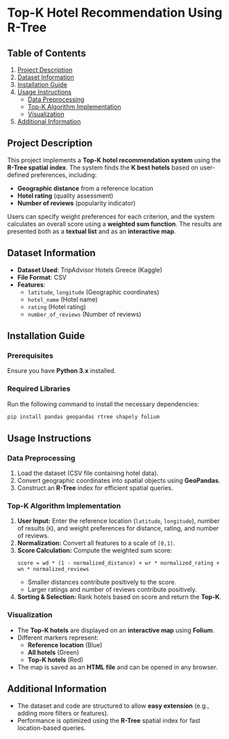 # Top-K Hotel Recommendation Using R-Tree 

## Table of Contents
1. [Project Description](#project-description)
2. [Dataset Information](#dataset-information)
3. [Installation Guide](#installation-guide)
4. [Usage Instructions](#usage-instructions)
   - [Data Preprocessing](#data-preprocessing)
   - [Top-K Algorithm Implementation](#top-k-algorithm-implementation)
   - [Visualization](#visualization)
5. [Additional Information](#additional-information)

## Project Description
This project implements a **Top-K hotel recommendation system** using the **R-Tree spatial index**. The system finds the **K best hotels** based on user-defined preferences, including:

- **Geographic distance** from a reference location
- **Hotel rating** (quality assessment)
- **Number of reviews** (popularity indicator)

Users can specify weight preferences for each criterion, and the system calculates an overall score using a **weighted sum function**. The results are presented both as a **textual list** and as an **interactive map**.

## Dataset Information
- **Dataset Used**: TripAdvisor Hotels Greece (Kaggle)
- **File Format**: CSV
- **Features**:
  - `latitude`, `longitude` (Geographic coordinates)
  - `hotel_name` (Hotel name)
  - `rating` (Hotel rating)
  - `number_of_reviews` (Number of reviews)

## Installation Guide
### Prerequisites
Ensure you have **Python 3.x** installed.

### Required Libraries
Run the following command to install the necessary dependencies:
```sh
pip install pandas geopandas rtree shapely folium
```

## Usage Instructions

### Data Preprocessing
1. Load the dataset (CSV file containing hotel data).
2. Convert geographic coordinates into spatial objects using **GeoPandas**.
3. Construct an **R-Tree** index for efficient spatial queries.

### Top-K Algorithm Implementation
1. **User Input:** Enter the reference location (`latitude`, `longitude`), number of results (`K`), and weight preferences for distance, rating, and number of reviews.
2. **Normalization:** Convert all features to a scale of `[0,1]`.
3. **Score Calculation:** Compute the weighted sum score:
   ```
   score = wd * (1 - normalized_distance) + wr * normalized_rating + wn * normalized_reviews
   ```
   - Smaller distances contribute positively to the score.
   - Larger ratings and number of reviews contribute positively.
4. **Sorting & Selection:** Rank hotels based on score and return the **Top-K**.

### Visualization
- The **Top-K hotels** are displayed on an **interactive map** using **Folium**.
- Different markers represent:
  - **Reference location** (Blue)
  - **All hotels** (Green)
  - **Top-K hotels** (Red)
- The map is saved as an **HTML file** and can be opened in any browser.

## Additional Information
- The dataset and code are structured to allow **easy extension** (e.g., adding more filters or features).
- Performance is optimized using the **R-Tree** spatial index for fast location-based queries.
